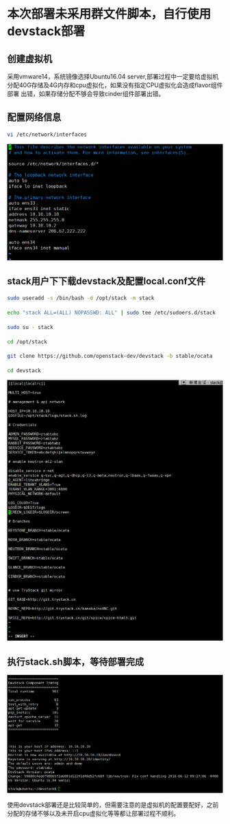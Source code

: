 # 本次部署未采用群文件脚本，自行使用devstack部署
## 创建虚拟机
采用vmware14，系统镜像选择Ubuntu16.04 server,部署过程中一定要给虚拟机分配40G存储及4G内存和cpu虚拟化，如果没有指定CPU虚拟化会造成flavor组件部署
出错，如果存储分配不够会导致cinder组件部署出错。
## 配置网络信息
```bash
vi /etc/network/interfaces
```
![1](配置网络信息.PNG)

## stack用户下下载devstack及配置local.conf文件
```bash
sudo useradd -s /bin/bash -d /opt/stack -m stack

echo "stack ALL=(ALL) NOPASSWD: ALL" | sudo tee /etc/sudoers.d/stack

sudo su - stack

cd /opt/stack

git clone https://github.com/openstack-dev/devstack -b stable/ocata

cd devstack
```
![2](conf.PNG)

## 执行stack.sh脚本，等待部署完成
![3](捕获.PNG)

使用devstack部署还是比较简单的，但需要注意的是虚拟机的配置要配好，之前分配的存储不够以及未开启cpu虚拟化等等都让部署过程不顺利。
